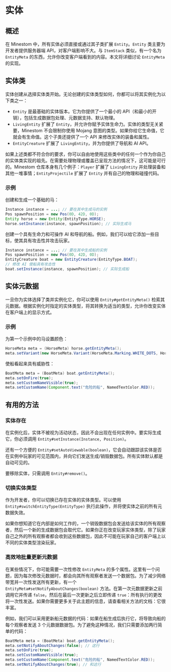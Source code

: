 # 实体

## 概述

在 Minestom 中，所有实体必须直接或通过其子类扩展 `Entity`。`Entity` 类主要为开发者提供服务器端 API，对客户端影响不大。与 `ItemStack` 类似，有一个名为 `EntityMeta` 的东西，允许你改变客户端看到的内容。本文将详细讨论 `EntityMeta` 的实现。

## 实体类

实体创建从选择实体类开始。无论创建的实体类型如何，你都可以将其实例化为以下类之一：

* `Entity` 是最基础的实体版本。它为你提供了一个最小的 API（和最小的开销），包括生成数据包处理、元数据支持、默认物理。
* `LivingEntity` 扩展了 `Entity`，并允许你赋予实体生命力。实体的类型无关紧要，Minestom 不会限制你使用 Mojang 意图的类型。如果你给它生命值，它就会有生命值。这个子类还提供了一个 API 来修改实体的装备和属性。
* `EntityCreature` 扩展了 `LivingEntity`，并为你提供了导航和 AI API。

如果上述类都不符合你的要求，你可以自由地使用这些类中的任何一个作为你自己的实体类实现的祖先。在需要处理物理或覆盖已呈现方法的情况下，这可能是可行的。Minestom 仓库本身有几个例子：`Player` 扩展了 `LivingEntity` 并处理装备和其他一堆事情；`EntityProjectile` 扩展了 `Entity` 并有自己的物理和碰撞代码。

### 示例

创建和生成一个基础的马：

```java
Instance instance = ...; // 要在其中生成马的实例
Pos spawnPosition = new Pos(0D, 42D, 0D);
Entity horse = new Entity(EntityType.HORSE);
horse.setInstance(instance, spawnPosition); // 实际生成马
```

创建一个具有生命力和可操作 AI 和导航的船。例如，我们可以给它添加一些目标，使其具有攻击性并攻击玩家。

```java
Instance instance = ...; // 要在其中生成船的实例
Pos spawnPosition = new Pos(0D, 42D, 0D);
EntityCreature boat = new EntityCreature(EntityType.BOAT);
// 修改 AI 使船具有攻击性
boat.setInstance(instance, spawnPosition); // 实际生成船
```

## 实体元数据

一旦你为实体选择了类并实例化它，你可以使用 `Entity#getEntityMeta()` 检索其元数据。根据实例化时指定的实体类型，将其转换为适当的类型，允许你改变实体在客户端上的显示方式。

### 示例

为第一个示例中的马设置颜色：

```java
HorseMeta meta = (HorseMeta) horse.getEntityMeta();
meta.setVariant(new HorseMeta.Variant(HorseMeta.Marking.WHITE_DOTS, HorseMeta.Color.CREAMY));
```

使船看起来具有威胁性：

```java
BoatMeta meta = (BoatMeta) boat.getEntityMeta();
meta.setOnFire(true);
meta.setCustomNameVisible(true);
meta.setCustomName(Component.text("危险的船", NamedTextColor.RED));
```

## 有用的方法

### 实体存在

在实例化后，实体不被视为活动状态，因此不会出现在任何实例中。要实际生成它，你必须调用 `Entity#setInstance(Instance, Position)`。

还有一个方便的 `Entity#setAutoViewable(boolean)`，它会自动跟踪该实体是否在实例中玩家的可见范围内，并向它们发送生成/销毁数据包。所有实体默认都是自动可见的。

要移除实体，只需调用 `Entity#remove()`。

### 切换实体类型

作为开发者，你可以切换已存在实体的实体类型。可以使用 `Entity#switchEntityType(EntityType)` 执行此操作，并将使实体之前的所有元数据失效。

如果你想知道它在内部是如何工作的，一个销毁数据包会发送给该实体的所有观察者，然后一个新的生成数据包会取代它。如果你正在改变玩家实体类型，除了玩家自己之外的所有观察者都会收到这些数据包，因此不可能在玩家自己的客户端上以不同的实体类型渲染玩家。

### 高效地批量更新元数据

在某些情况下，你可能需要一次性修改 `EntityMeta` 的多个属性。这里有一个问题，因为每次修改元数据时，都会向其所有观察者发送一个数据包。为了减少网络带宽并一次性发送所有更新，有一个 `EntityMeta#setNotifyAboutChanges(boolean)` 方法。在第一次元数据更新之前调用它并传递 `false`，然后在最后一次更新之后立即传递 `true`：所有执行的更改将一次性发送。如果你需要更多关于此主题的信息，请查看相关方法的文档：它很丰富。

例如，我们可以采用更新船元数据的代码：如果在船生成后执行它，将导致向船的每个观察者发送 3 个元数据数据包。为了避免这种情况，我们只需要添加两行简单的代码：

```java
BoatMeta meta = (BoatMeta) boat.getEntityMeta();
meta.setNotifyAboutChanges(false); // 这行
meta.setOnFire(true);
meta.setCustomNameVisible(true);
meta.setCustomName(Component.text("危险的船", NamedTextColor.RED));
meta.setNotifyAboutChanges(true); // 和这行
```